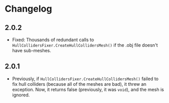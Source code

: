 # Changelog

## 2.0.2

- Fixed: Thousands of redundant calls to `HullCollidersFixer.CreateHullCollidersMesh()` if the .obj file doesn't have sub-meshes.

## 2.0.1

- Previously, if `HullCollidersFixer.CreateHullCollidersMesh()` failed to fix hull colliders (because all of the meshes are bad), it threw an exception. Now, it returns false (previously, it was `void`), and the mesh is ignored.
